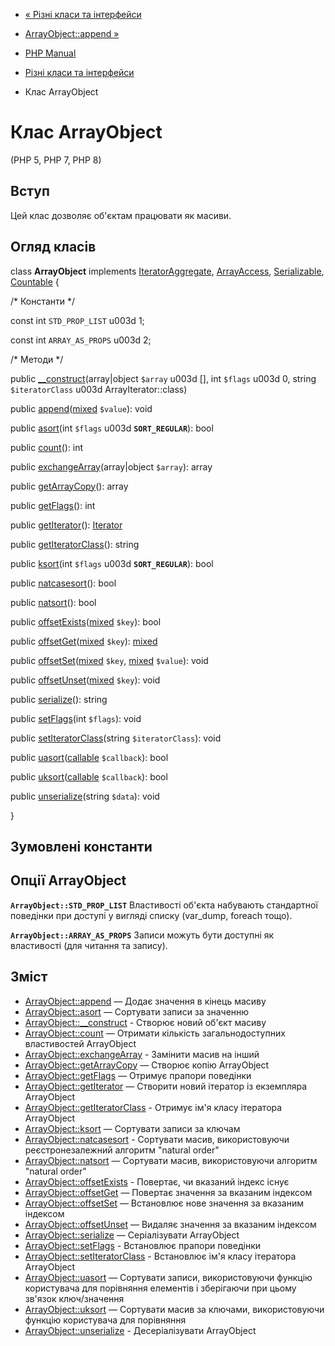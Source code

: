 - [« Різні класи та інтерфейси](spl.misc.md)
- [ArrayObject::append »](arrayobject.append.md)

- [PHP Manual](index.md)
- [Різні класи та інтерфейси](spl.misc.md)
- Клас ArrayObject

# Клас ArrayObject

(PHP 5, PHP 7, PHP 8)

## Вступ

Цей клас дозволяє об'єктам працювати як масиви.

## Огляд класів

class **ArrayObject** implements
[IteratorAggregate](class.iteratoraggregate.md),
[ArrayAccess](class.arrayaccess.md),
[Serializable](class.serializable.md),
[Countable](class.countable.md) {

/\* Константи \*/

const int `STD_PROP_LIST` u003d 1;

const int `ARRAY_AS_PROPS` u003d 2;

/\* Методи \*/

public [\_\_construct](arrayobject.construct.md)(array\|object
`$array` u003d \[\], int `$flags` u003d 0, string `$iteratorClass` u003d
ArrayIterator::class)

public
[append](arrayobject.append.md)([mixed](language.types.declarations.md#language.types.declarations.mixed)
`$value`): void

public [asort](arrayobject.asort.md)(int `$flags` u003d
**`SORT_REGULAR`**): bool

public [count](arrayobject.count.md)(): int

public [exchangeArray](arrayobject.exchangearray.md)(array\|object
`$array`): array

public [getArrayCopy](arrayobject.getarraycopy.md)(): array

public [getFlags](arrayobject.getflags.md)(): int

public [getIterator](arrayobject.getiterator.md)():
[Iterator](class.iterator.md)

public [getIteratorClass](arrayobject.getiteratorclass.md)(): string

public [ksort](arrayobject.ksort.md)(int `$flags` u003d
**`SORT_REGULAR`**): bool

public [natcasesort](arrayobject.natcasesort.md)(): bool

public [natsort](arrayobject.natsort.md)(): bool

public
[offsetExists](arrayobject.offsetexists.md)([mixed](language.types.declarations.md#language.types.declarations.mixed)
`$key`): bool

public
[offsetGet](arrayobject.offsetget.md)([mixed](language.types.declarations.md#language.types.declarations.mixed)
`$key`):
[mixed](language.types.declarations.md#language.types.declarations.mixed)

public
[offsetSet](arrayobject.offsetset.md)([mixed](language.types.declarations.md#language.types.declarations.mixed)
`$key`,
[mixed](language.types.declarations.md#language.types.declarations.mixed)
`$value`): void

public
[offsetUnset](arrayobject.offsetunset.md)([mixed](language.types.declarations.md#language.types.declarations.mixed)
`$key`): void

public [serialize](arrayobject.serialize.md)(): string

public [setFlags](arrayobject.setflags.md)(int `$flags`): void

public [setIteratorClass](arrayobject.setiteratorclass.md)(string
`$iteratorClass`): void

public
[uasort](arrayobject.uasort.md)([callable](language.types.callable.md)
`$callback`): bool

public
[uksort](arrayobject.uksort.md)([callable](language.types.callable.md)
`$callback`): bool

public [unserialize](arrayobject.unserialize.md)(string `$data`): void

}

## Зумовлені константи

## Опції ArrayObject

**`ArrayObject::STD_PROP_LIST`**
Властивості об'єкта набувають стандартної поведінки при доступі у вигляді
списку (var_dump, foreach тощо).

**`ArrayObject::ARRAY_AS_PROPS`**
Записи можуть бути доступні як властивості (для читання та запису).

## Зміст

- [ArrayObject::append](arrayobject.append.md) — Додає значення
в кінець масиву
- [ArrayObject::asort](arrayobject.asort.md) — Сортувати записи за
значенню
- [ArrayObject::\_\_construct](arrayobject.construct.md) - Створює
новий об'єкт масиву
- [ArrayObject::count](arrayobject.count.md) — Отримати кількість
загальнодоступних властивостей ArrayObject
- [ArrayObject::exchangeArray](arrayobject.exchangearray.md) -
Замінити масив на інший
- [ArrayObject::getArrayCopy](arrayobject.getarraycopy.md) — Створює
копію ArrayObject
- [ArrayObject::getFlags](arrayobject.getflags.md) — Отримує прапори
поведінки
- [ArrayObject::getIterator](arrayobject.getiterator.md) — Створити
новий ітератор із екземпляра ArrayObject
- [ArrayObject::getIteratorClass](arrayobject.getiteratorclass.md) -
Отримує ім'я класу ітератора ArrayObject
- [ArrayObject::ksort](arrayobject.ksort.md) — Сортувати записи за
ключам
- [ArrayObject::natcasesort](arrayobject.natcasesort.md) -
Сортувати масив, використовуючи реєстронезалежний алгоритм "natural
order"
- [ArrayObject::natsort](arrayobject.natsort.md) — Сортувати
масив, використовуючи алгоритм "natural order"
- [ArrayObject::offsetExists](arrayobject.offsetexists.md) -
Повертає, чи вказаний індекс існує
- [ArrayObject::offsetGet](arrayobject.offsetget.md) — Повертає
значення за вказаним індексом
- [ArrayObject::offsetSet](arrayobject.offsetset.md) — Встановлює
нове значення за вказаним індексом
- [ArrayObject::offsetUnset](arrayobject.offsetunset.md) — Видаляє
значення за вказаним індексом
- [ArrayObject::serialize](arrayobject.serialize.md) — Серіалізувати
ArrayObject
- [ArrayObject::setFlags](arrayobject.setflags.md) - Встановлює
прапори поведінки
- [ArrayObject::setIteratorClass](arrayobject.setiteratorclass.md) -
Встановлює ім'я класу ітератора ArrayObject
- [ArrayObject::uasort](arrayobject.uasort.md) — Сортувати записи,
використовуючи функцію користувача для порівняння елементів і
зберігаючи при цьому зв'язок ключ/значення
- [ArrayObject::uksort](arrayobject.uksort.md) — Сортувати масив
за ключами, використовуючи функцію користувача для порівняння
- [ArrayObject::unserialize](arrayobject.unserialize.md) -
Десеріалізувати ArrayObject

